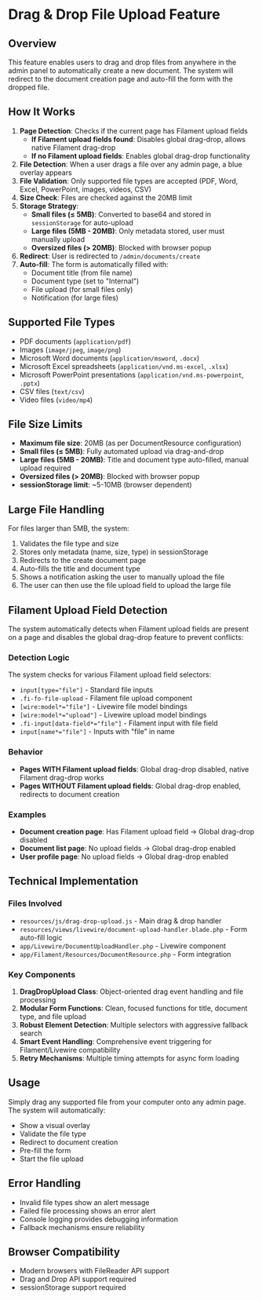 # Drag & Drop File Upload Feature

## Overview

This feature enables users to drag and drop files from anywhere in the admin panel to automatically create a new document. The system will redirect to the document creation page and auto-fill the form with the dropped file.

## How It Works

1. **Page Detection**: Checks if the current page has Filament upload fields
    - **If Filament upload fields found**: Disables global drag-drop, allows native Filament drag-drop
    - **If no Filament upload fields**: Enables global drag-drop functionality
2. **File Detection**: When a user drags a file over any admin page, a blue overlay appears
3. **File Validation**: Only supported file types are accepted (PDF, Word, Excel, PowerPoint, images, videos, CSV)
4. **Size Check**: Files are checked against the 20MB limit
5. **Storage Strategy**:
    - **Small files (≤ 5MB)**: Converted to base64 and stored in `sessionStorage` for auto-upload
    - **Large files (5MB - 20MB)**: Only metadata stored, user must manually upload
    - **Oversized files (> 20MB)**: Blocked with browser popup
6. **Redirect**: User is redirected to `/admin/documents/create`
7. **Auto-fill**: The form is automatically filled with:
    - Document title (from file name)
    - Document type (set to "Internal")
    - File upload (for small files only)
    - Notification (for large files)

## Supported File Types

-   PDF documents (`application/pdf`)
-   Images (`image/jpeg`, `image/png`)
-   Microsoft Word documents (`application/msword`, `.docx`)
-   Microsoft Excel spreadsheets (`application/vnd.ms-excel`, `.xlsx`)
-   Microsoft PowerPoint presentations (`application/vnd.ms-powerpoint`, `.pptx`)
-   CSV files (`text/csv`)
-   Video files (`video/mp4`)

## File Size Limits

-   **Maximum file size**: 20MB (as per DocumentResource configuration)
-   **Small files (≤ 5MB)**: Fully automated upload via drag-and-drop
-   **Large files (5MB - 20MB)**: Title and document type auto-filled, manual upload required
-   **Oversized files (> 20MB)**: Blocked with browser popup
-   **sessionStorage limit**: ~5-10MB (browser dependent)

## Large File Handling

For files larger than 5MB, the system:

1. Validates the file type and size
2. Stores only metadata (name, size, type) in sessionStorage
3. Redirects to the create document page
4. Auto-fills the title and document type
5. Shows a notification asking the user to manually upload the file
6. The user can then use the file upload field to upload the large file

## Filament Upload Field Detection

The system automatically detects when Filament upload fields are present on a page and disables the global drag-drop feature to prevent conflicts:

### Detection Logic

The system checks for various Filament upload field selectors:

-   `input[type="file"]` - Standard file inputs
-   `.fi-fo-file-upload` - Filament file upload component
-   `[wire:model*="file"]` - Livewire file model bindings
-   `[wire:model*="upload"]` - Livewire upload model bindings
-   `.fi-input[data-field*="file"]` - Filament input with file field
-   `input[name*="file"]` - Inputs with "file" in name

### Behavior

-   **Pages WITH Filament upload fields**: Global drag-drop disabled, native Filament drag-drop works
-   **Pages WITHOUT Filament upload fields**: Global drag-drop enabled, redirects to document creation

### Examples

-   **Document creation page**: Has Filament upload field → Global drag-drop disabled
-   **Document list page**: No upload fields → Global drag-drop enabled
-   **User profile page**: No upload fields → Global drag-drop enabled

## Technical Implementation

### Files Involved

-   `resources/js/drag-drop-upload.js` - Main drag & drop handler
-   `resources/views/livewire/document-upload-handler.blade.php` - Form auto-fill logic
-   `app/Livewire/DocumentUploadHandler.php` - Livewire component
-   `app/Filament/Resources/DocumentResource.php` - Form integration

### Key Components

1. **DragDropUpload Class**: Object-oriented drag event handling and file processing
2. **Modular Form Functions**: Clean, focused functions for title, document type, and file upload
3. **Robust Element Detection**: Multiple selectors with aggressive fallback search
4. **Smart Event Handling**: Comprehensive event triggering for Filament/Livewire compatibility
5. **Retry Mechanisms**: Multiple timing attempts for async form loading

## Usage

Simply drag any supported file from your computer onto any admin page. The system will automatically:

-   Show a visual overlay
-   Validate the file type
-   Redirect to document creation
-   Pre-fill the form
-   Start the file upload

## Error Handling

-   Invalid file types show an alert message
-   Failed file processing shows an error alert
-   Console logging provides debugging information
-   Fallback mechanisms ensure reliability

## Browser Compatibility

-   Modern browsers with FileReader API support
-   Drag and Drop API support required
-   sessionStorage support required
